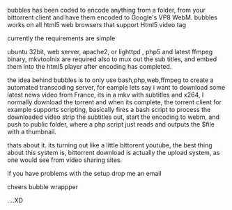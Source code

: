 bubbles has been coded to encode anything from a folder, from your bittorrent client and have them encoded to 
Google's VP8 WebM. bubbles works on all html5 web browsers that support Html5 video tag

currently the requirements are simple

ubuntu 32bit, web server, apache2, or lighttpd , php5 and latest ffmpeg  binary, mkvtoolnix are required also to mux 
out the sub titles, and embed them into the html5 player after encoding has completed. 


the idea behind bubbles is to only use bash,php,web,ffmpeg to create a automated transcoding server, for eample lets say
i want to download some latest news video from France, its in a mkv with subtitles and x264,  I normally download the torrent
and when its complete, the torrent client for example supports scripting, basically fires a bash script to process the downloaded video
strip the subtitles out, start the encoding to webm, and push to public folder, where a php script just reads and outputs the $file with a thumbnail. 

thats about it. its turning out like a little bittorent youtube, the best thing about this system is, bittorrent download is
actually the upload system, as one would see from video sharing sites. 

if you have problems with the setup drop me an email

cheers
bubble wrappper 

....XD